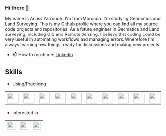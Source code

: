 ### Hi there 👋

My name is Anass Yarroudh. I'm from Morocco. I'm studying Geomatics and Land Surveying. This is my Github profile where you can find all my source code projects and repositories. As a future engineer in Geomatics and Land surveying, including GIS and Remote Sensing, I believe that coding could be very useful in automating workflows and managing errors. Wherefore I'm always learning new things, ready for discussions and making new projects.  
- 📫 How to reach me: [Linkedin](https://www.linkedin.com/in/anass-yarroudh/)  
## Skills

* Using/Practicing

<table>
  <tr>
    <th><div><img src="https://upload.wikimedia.org/wikipedia/commons/thumb/c/c3/Python-logo-notext.svg/768px-Python-logo-notext.svg.png" height="35"/></div></th>
    <th><div><img src="https://sql.sh/wp-content/uploads/2012/12/logo-postgresql-elephant.png" height="35"/></div></th>
    <th><div><img src="https://encrypted-tbn0.gstatic.com/images?q=tbn:ANd9GcSGW7laHsmriCfUFUZeMiP8Y_B5MLUU2Epa8kvbAwfcn9yfDMF9HXYv-zWBroS3tRsmVOs&usqp=CAU" height="35"/></div></th>
    <th><div><img src="http://pngimg.com/uploads/mysql/mysql_PNG23.png" height="35"/></div></th>
    <th><div><img src="https://www.mduvoisin.ch/images/tech/php_logo.png" height="35"/></div></th>
    <th><div><img src="https://upload.wikimedia.org/wikipedia/commons/thumb/6/61/HTML5_logo_and_wordmark.svg/512px-HTML5_logo_and_wordmark.svg.png" height="35"/></div></th>
    <th><div><img src="https://upload.wikimedia.org/wikipedia/commons/thumb/d/d5/CSS3_logo_and_wordmark.svg/1200px-CSS3_logo_and_wordmark.svg.png" height="35"/></div></th>
    <th><div><img src="https://upload.wikimedia.org/wikipedia/commons/thumb/b/b2/Bootstrap_logo.svg/512px-Bootstrap_logo.svg.png" height="35"/></div></th>
    <th><div><img src="https://upload.wikimedia.org/wikipedia/commons/thumb/9/99/Unofficial_JavaScript_logo_2.svg/1024px-Unofficial_JavaScript_logo_2.svg.png" height="35"/></div></th>
    <th><div><img src="https://miro.medium.com/max/480/1*YTnIluRNB5WWn-HhPIkoWQ.png" height="35"/></div></th>
    <th><div><img src="https://upload.wikimedia.org/wikipedia/commons/thumb/2/21/Matlab_Logo.png/667px-Matlab_Logo.png" height="35"/></div></th>
</table>  

* Interested in

<table>
  <tr>
    <th><div><img src="https://brandslogos.com/wp-content/uploads/images/large/java-logo-1.png" height="25"/></div></th>
    <th><div><img src="https://upload.wikimedia.org/wikipedia/commons/c/c1/Rlogo.png" height="25"/></div></th>
    <th><div><img src="https://upload.wikimedia.org/wikipedia/commons/thumb/1/18/ISO_C%2B%2B_Logo.svg/1822px-ISO_C%2B%2B_Logo.svg.png" height="25"/></div></th>
  </tr>
</table>
